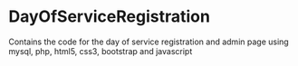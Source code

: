# DayOfServiceRegistration
Contains the code for the day of service registration and admin page using mysql, php, html5, css3, bootstrap and javascript
